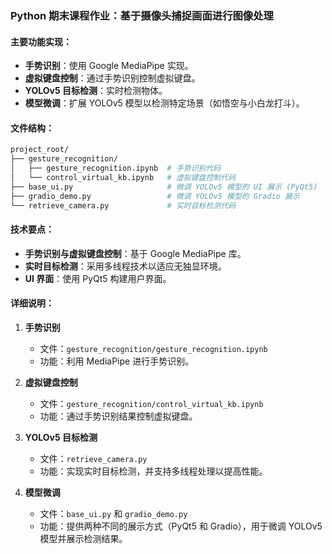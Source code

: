 ### Python 期末课程作业：基于摄像头捕捉画面进行图像处理

#### 主要功能实现：

- **手势识别**：使用 Google MediaPipe 实现。
- **虚拟键盘控制**：通过手势识别控制虚拟键盘。
- **YOLOv5 目标检测**：实时检测物体。
- **模型微调**：扩展 YOLOv5 模型以检测特定场景（如悟空与小白龙打斗）。

#### 文件结构：

```bash
project_root/
├── gesture_recognition/
│   ├── gesture_recognition.ipynb  # 手势识别代码
│   └── control_virtual_kb.ipynb   # 虚拟键盘控制代码
├── base_ui.py                     # 微调 YOLOv5 模型的 UI 展示 (PyQt5)
├── gradio_demo.py                 # 微调 YOLOv5 模型的 Gradio 展示
└── retrieve_camera.py             # 实时目标检测代码
```

#### 技术要点：

- **手势识别与虚拟键盘控制**：基于 Google MediaPipe 库。
- **实时目标检测**：采用多线程技术以适应无独显环境。
- **UI 界面**：使用 PyQt5 构建用户界面。

#### 详细说明：

1. **手势识别**

   - 文件：`gesture_recognition/gesture_recognition.ipynb`
   - 功能：利用 MediaPipe 进行手势识别。

2. **虚拟键盘控制**

   - 文件：`gesture_recognition/control_virtual_kb.ipynb`
   - 功能：通过手势识别结果控制虚拟键盘。

3. **YOLOv5 目标检测**

   - 文件：`retrieve_camera.py`
   - 功能：实现实时目标检测，并支持多线程处理以提高性能。

4. **模型微调**
   - 文件：`base_ui.py` 和 `gradio_demo.py`
   - 功能：提供两种不同的展示方式（PyQt5 和 Gradio），用于微调 YOLOv5 模型并展示检测结果。
